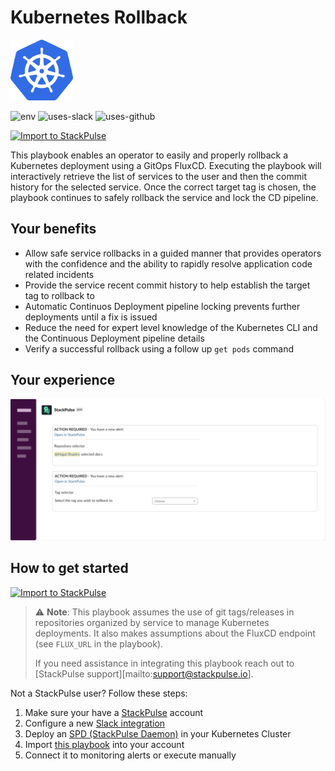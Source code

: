 # Kubernetes Rollback

<img src="https://github.com/kubernetes/kubernetes/raw/master/logo/logo.png" width="100">

![env](https://img.shields.io/static/v1?label=env&message=Kubernetes&style=flat&logo=Kubernetes&color=326CE5)
![uses-slack](https://img.shields.io/static/v1?label=uses&message=Slack&style=flat&logo=slack&color=4A154B)
![uses-github](https://img.shields.io/static/v1?label=uses&message=GitHub&style=flat&logo=github&color=4078c0)

[![Import to StackPulse](../../images/open_in_stackpulse.svg)](https://app.stackpulse.io/playbook/create?tab=playbook#https://github.com/stackpulse/playbooks/blob/master/kubernetes/rollback/playbook.yaml)

This playbook enables an operator to easily and properly rollback a Kubernetes deployment using a GitOps FluxCD. Executing the playbook will interactively retrieve the list of services to the user and then the commit history for the selected service. Once the correct target tag is chosen, the playbook continues to safely rollback the service and lock the CD pipeline.

## Your benefits

- Allow safe service rollbacks in a guided manner that provides operators with the confidence and the ability to rapidly resolve application code related incidents
- Provide the service recent commit history to help establish the target tag to rollback to
- Automatic Continuos Deployment pipeline locking prevents further deployments until a fix is issued
- Reduce the need for expert level knowledge of the Kubernetes CLI and the Continuous Deployment pipeline details
- Verify a successful rollback using a follow up `get pods` command

## Your experience

![slack_screenshot](../../images/k8s_rollback.png)

## How to get started

[![Import to StackPulse](../../images/open_in_stackpulse.svg)](https://app.stackpulse.io/playbook/create?tab=playbook#https://github.com/stackpulse/playbooks/blob/master/kubernetes/rollback/playbook.yaml)

> :warning: **Note**: This playbook assumes the use of git tags/releases in repositories organized by service to manage Kubernetes deployments. It also makes assumptions about the FluxCD endpoint (see `FLUX_URL` in the playbook).
>
> If you need assistance in integrating this playbook reach out to [StackPulse support][mailto:support@stackpulse.io].

Not a StackPulse user? Follow these steps:

1. Make sure your have a [StackPulse](https://stackpulse.com/get-started) account
2. Configure a  new [Slack integration](https://docs.stackpulse.io/getting_started/#step-3-configure-a-new-slack-integration)
3. Deploy an [SPD (StackPulse Daemon)](https://docs.stackpulse.io/spds/) in your Kubernetes Cluster
4. Import [this playbook](https://app.stackpulse.io/playbooks) into your account
5. Connect it to monitoring alerts or execute manually
